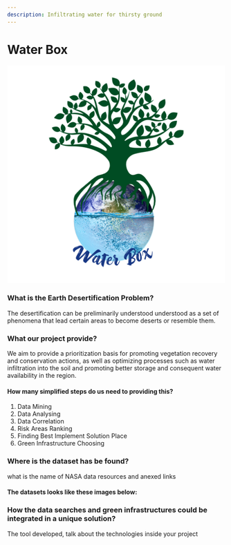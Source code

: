 ```yaml
---
description: Infiltrating water for thirsty ground
---
```


# Water Box

![Project Logo](.gitbook/assets/logop.png)

### What is the Earth Desertification Problem?

The desertification can be preliminarily understood understood as a set of phenomena that lead certain areas to become deserts or resemble them.

### What our project provide?

We aim to provide a prioritization basis for promoting vegetation recovery and conservation actions, as well as optimizing processes such as water infiltration into the soil and promoting better storage and consequent water availability in the region.

#### How many simplified steps do us need to providing this?

1. Data Mining
2. Data Analysing
3. Data Correlation
4. Risk Areas Ranking
5. Finding Best Implement Solution Place
6. Green Infrastructure Choosing

### Where is the dataset has be found?

what is the name of NASA data resources and anexed links

#### The datasets looks like these images below:

### How the data searches and green infrastructures could be integrated in a unique solution?

The tool developed, talk about the technologies inside your project

